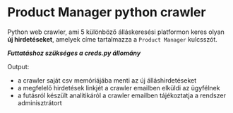 # Product Manager python crawler

Python web crawler, ami 5 különböző álláskeresési platformon keres olyan <b>új hirdetéseket</b>, amelyek címe tartalmazza a `Product Manager` kulcsszót.

<b><i>Futtatáshoz szükséges a creds.py állomány</i></b>

Output:
- a crawler saját csv memóriájába menti az új álláshirdetéseket
- a megfelelő hirdetések linkjét a crawler emailben elküldi az ügyfélnek
- a futásról készült analitikáról a crawler emailben tájékoztatja a rendszer adminisztrátort
